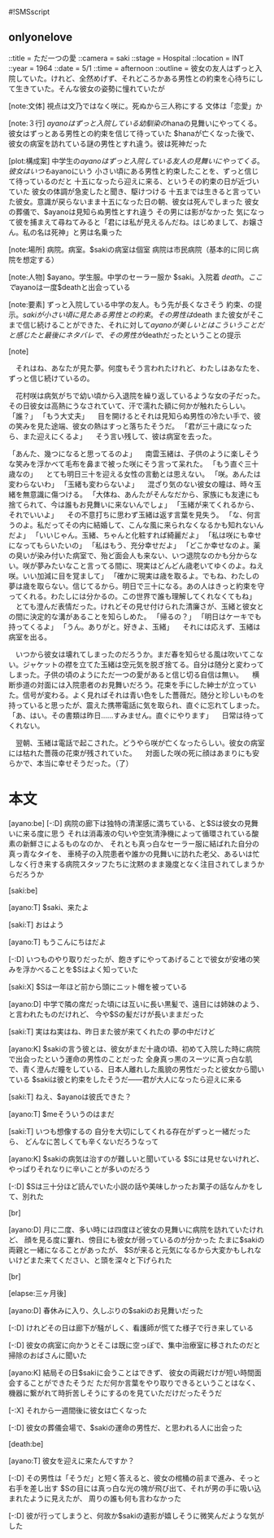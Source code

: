 #!SMSscript

## onlyonelove

::title = ただ一つの愛
::camera = saki
::stage = Hospital
::location = INT
::year = 1964
::date = 5/1
::time = afternoon
::outline = 彼女の友人はずっと入院していた。けれど、全然めげず、それどころかある男性との約束を心待ちにして生きていた。そんな彼女の姿勢に憧れていたが

[note:文体]
視点は文乃ではなく咲に。死ぬから三人称にする
文体は「恋愛」か

[note:３行]
$ayanoはずっと入院している幼馴染の$hanaの見舞いにやってくる。彼女はずっとある男性との約束を信じて待っていた
$hanaが亡くなった後で、彼女の病室を訪れている謎の男性とすれ違う。彼は死神だった

[plot:構成案]
中学生の$ayanoはずっと入院している友人の見舞いにやってくる。彼女はいつも$ayanoにいう
小さい頃にある男性と約束したことを、ずっと信じて待っているのだと
十五になったら迎えに来る、というその約束の日が近づいていた
彼女の体調が急変したと聞き、駆けつける
十五までは生きると言っていた彼女。意識が戻らないまま十五になった日の朝、彼女は死んでしまった
彼女の葬儀で、$ayanoは見知らぬ男性とすれ違う
その男には影がなかった
気になって彼を捕まえて尋ねてみると「君には私が見えるんだね。はじめまして、お嬢さん。私の名は死神」と男は名乗った

[note:場所]
病院。病室。$sakiの病室は個室
病院は市民病院（基本的に同じ病院を想定する）

[note:人物]
$ayano。学生服。中学のセーラー服か
$saki。入院着
$death。ここで$ayanoは一度$deathと出会っている

[note:要素]
ずっと入院している中学の友人。もう先が長くなさそう
約束、の提示。$sakiが小さい頃に見たある男性との約束。その男性は$death
また彼女がそこまで信じ続けることができた、それに対して$ayanoが美しいとはこういうことだと感じたと
最後にネタバレで、その男性が$deathだったということの提示

[note]

　それはね、あなたが見た夢。何度もそう言われたけれど、わたしはあなたを、ずっと信じ続けているの。

　花村咲は病気がちで幼い頃から入退院を繰り返しているような女の子だった。その日彼女は高熱にうなされていて、汗で濡れた額に何かが触れたらしい。
「誰？」
「もう大丈夫」
　目を開けるとそれは見知らぬ男性の冷たい手で、彼の笑みを見た途端、彼女の熱はすっと落ちたそうだ。
「君が三十歳になったら、また迎えにくるよ」
　そう言い残して、彼は病室を去った。

「あんた、幾つになると思ってるのよ」
　南雲玉緒は、子供のように楽しそうな笑みを浮かべて毛布を鼻まで被った咲にそう言って呆れた。
「もう直ぐ三十歳なの」
　とても明日三十を迎える女性の言動とは思えない。
「咲。あんたは変わらないわ」
「玉緒も変わらないよ」
　混ざり気のない彼女の瞳は、時々玉緒を無意識に傷つける。
「大体ね、あんたがそんなだから、家族にも友達にも捨てられて、今は誰もお見舞いに来ないんでしょ」
「玉緒が来てくれるから、それでいいよ」
　その不意打ちに思わず玉緒は返す言葉を見失う。
「な、何言うのよ。私だってその内に結婚して、こんな風に来られなくなるかも知れないんだよ」
「いいじゃん。玉緒、ちゃんと化粧すれば綺麗だよ」
「私は咲にも幸せになってもらいたいの」
「私はもう、充分幸せだよ」
「どこか幸せなのよ。薬の臭いが染み付いた病室で、殆ど面会人も来ない、いつ退院なのかも分からない。咲が夢みたいなこと言ってる間に、現実はどんどん歳老いてゆくのよ。ねえ咲。いい加減に目を覚まして」
「確かに現実は歳を取るよ。でもね、わたしの夢は歳を取らない。信じてるから。明日で三十になる。あの人はきっと約束を守ってくれる。わたしには分かるの。この世界で誰も理解してくれなくてもね」
　とても澄んだ表情だった。けれどその見せ付けられた清廉さが、玉緒と彼女との間に決定的な溝があることを知らしめた。
「帰るの？」
「明日はケーキでも持ってくるよ」
「うん。ありがと。好きよ、玉緒」
　それには応えず、玉緒は病室を出る。

　いつから彼女は壊れてしまったのだろうか。まだ春を知らせる風は吹いてこない。ジャケットの襟を立てた玉緒は空元気を脱ぎ捨てる。自分は随分と変わってしまった。子供の頃のようにただ一つの愛があると信じ切る自信は無い。
　横断歩道の対面には入院患者のお見舞いだろう。花束を手にした紳士が立っていた。信号が変わる。よく見ればそれは青い色をした薔薇だ。随分と珍しいものを持っていると思ったが、震えた携帯電話に気を取られ、直ぐに忘れてしまった。
「あ、はい。その書類は昨日……すみません。直ぐにやります」
　日常は待ってくれない。

　翌朝、玉緒は電話で起こされた。どうやら咲が亡くなったらしい。彼女の病室には枯れた薔薇の花束が残されていた。
　対面した咲の死に顔はあまりにも安らかで、本当に幸せそうだった。（了）

# 本文

[ayano:be]
[-:D]
病院の廊下は独特の清潔感に満ちている、と$Sは彼女の見舞いに来る度に思う
それは消毒液の匂いや空気清浄機によって循環されている酸素の新鮮さによるものなのか、
それとも真っ白なセーラー服に結ばれた自分の真っ青なタイを、
車椅子の入院患者や誰かの見舞いに訪れた老父、あるいは忙しなく行き来する病院スタッフたちに沈黙のまま幾度となく注目されてしまうからだろうか

[saki:be]

[ayano:T]
$saki、来たよ

[saki:T]
おはよう

[ayano:T]
もうこんにちはだよ

[-:D]
いつものやり取りだったが、飽きずにやってあげることで彼女が安堵の笑みを浮かべることを$Sはよく知っていた

[saki:X]
$Sは一年ほど前から頭にニット帽を被っている

[ayano:D]
中学で隣の席だった頃には互いに長い黒髪で、遠目には姉妹のよう、と言われたものだけれど、
今や$Sの髪だけが長いままだった

[saki:T]
実はね実はね、昨日また彼が来てくれたの
夢の中だけど

[ayano:K]
$sakiの言う彼とは、彼女がまだ十歳の頃、初めて入院した時に病院で出会ったという運命の男性のことだった
全身真っ黒のスーツに真っ白な肌で、青く澄んだ瞳をしている、日本人離れした風貌の男性だったと彼女から聞いている
$sakiは彼と約束をしたそうだ――君が大人になったら迎えに来る

[saki:T]
ねえ、$ayanoは彼氏できた？

[ayano:T]
$meそういうのはまだ

[saki:T]
いつも想像するの
自分を大切にしてくれる存在がずっと一緒だったら、
どんなに苦しくても辛くないだろうなって

[ayano:K]
$sakiの病気は治すのが難しいと聞いている
$Sには見せないけれど、やっぱりそれなりに辛いことが多いのだろう

[-:D]
$Sは三十分ほど読んでいた小説の話や美味しかったお菓子の話なんかをして、別れた

[br]

[ayano:D]
月に二度、多い時には四度ほど彼女の見舞いに病院を訪れていたけれど、
顔を見る度に窶れ、傍目にも彼女が弱っているのが分かった
たまに$sakiの両親と一緒になることがあったが、
$Sが来ると元気になるから大変かもしれないけどまた来てください、と頭を深々と下げられた

[br]

[elapse:三ヶ月後]

[ayano:D]
春休みに入り、久しぶりの$sakiのお見舞いだった

[-:D]
けれどその日は廊下が騒がしく、看護師が慌てた様子で行き来している

[-:D]
彼女の病室に向かうとそこは既に空っぽで、集中治療室に移されたのだと掃除のおばさんに聞いた

[ayano:K]
結局その日$sakiに会うことはできず、
彼女の両親だけが短い時間面会することができたそうだ
ただ何か言葉をやり取りできるということはなく、機器に繋がれて時折苦しそうにするのを見ていただけだったそうだ

[-:X]
それから一週間後に彼女は亡くなった

[-:D]
彼女の葬儀会場で、$sakiの運命の男性だ、と思われる人に出会った

[death:be]

[ayano:T]
彼女を迎えに来たんですか？

[-:D]
その男性は「そうだ」と短く答えると、彼女の棺桶の前まで進み、そっと右手を差し出す
$Sの目には真っ白な光の塊が飛び出て、それが男の手に吸い込まれたように見えたが、
周りの誰も何も言わなかった

[-:D]
彼が行ってしまうと、何故か$sakiの遺影が嬉しそうに微笑んだような気がした

